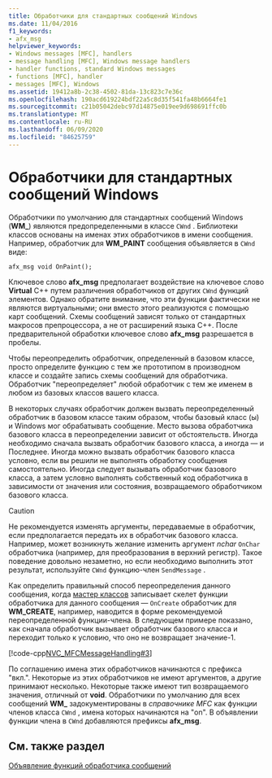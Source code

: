 ```yaml
---
title: Обработчики для стандартных сообщений Windows
ms.date: 11/04/2016
f1_keywords:
- afx_msg
helpviewer_keywords:
- Windows messages [MFC], handlers
- message handling [MFC], Windows message handlers
- handler functions, standard Windows messages
- functions [MFC], handler
- messages [MFC], Windows
ms.assetid: 19412a8b-2c38-4502-81da-13c823c7e36c
ms.openlocfilehash: 190acd619224bdf22a5c8d35f541fa48b6664fe1
ms.sourcegitcommit: c21b05042debc97d14875e019ee9d698691ffc0b
ms.translationtype: MT
ms.contentlocale: ru-RU
ms.lasthandoff: 06/09/2020
ms.locfileid: "84625759"
---
```

# <a name="handlers-for-standard-windows-messages"></a>Обработчики для стандартных сообщений Windows

Обработчики по умолчанию для стандартных сообщений Windows (**WM_**) являются предопределенными в классе `CWnd` . Библиотеки классов основаны на именах этих обработчиков в имени сообщения. Например, обработчик для **WM_PAINT** сообщения объявляется в `CWnd` виде:

`afx_msg void OnPaint();`

Ключевое слово **afx_msg** предполагает воздействие на ключевое слово **Virtual** C++ путем различения обработчиков от других `CWnd` функций элементов. Однако обратите внимание, что эти функции фактически не являются виртуальными; они вместо этого реализуются с помощью карт сообщений. Схемы сообщений зависят только от стандартных макросов препроцессора, а не от расширений языка C++. После предварительной обработки ключевое слово **afx_msg** разрешается в пробелы.

Чтобы переопределить обработчик, определенный в базовом классе, просто определите функцию с тем же прототипом в производном классе и создайте запись схемы сообщений для обработчика. Обработчик "переопределяет" любой обработчик с тем же именем в любом из базовых классов вашего класса.

В некоторых случаях обработчик должен вызвать переопределенный обработчик в базовом классе таким образом, чтобы базовый класс (ы) и Windows мог обрабатывать сообщение. Место вызова обработчика базового класса в переопределении зависит от обстоятельств. Иногда необходимо сначала вызвать обработчик базового класса, а иногда — и Последнее. Иногда можно вызвать обработчик базового класса условно, если вы решили не выполнять обработку сообщения самостоятельно. Иногда следует вызывать обработчик базового класса, а затем условно выполнять собственный код обработчика в зависимости от значения или состояния, возвращаемого обработчиком базового класса.

> [!CAUTION]
> Не рекомендуется изменять аргументы, передаваемые в обработчик, если предполагается передать их в обработчик базового класса. Например, может возникнуть желание изменить аргумент *nchar* `OnChar` обработчика (например, для преобразования в верхний регистр). Такое поведение довольно незаметно, но если необходимо выполнить этот результат, используйте `CWnd` функцию-член `SendMessage` .

Как определить правильный способ переопределения данного сообщения, когда [мастер классов](reference/mfc-class-wizard.md) записывает скелет функции обработчика для данного сообщения — `OnCreate` обработчик для **WM_CREATE**, например, наводится в форме рекомендуемой переопределенной функции-члена. В следующем примере показано, как сначала обработчик вызывает обработчик базового класса и переходит только к условию, что оно не возвращает значение-1.

[!code-cpp[NVC_MFCMessageHandling#3](codesnippet/cpp/handlers-for-standard-windows-messages_1.cpp)]

По соглашению имена этих обработчиков начинаются с префикса "вкл.". Некоторые из этих обработчиков не имеют аргументов, а другие принимают несколько. Некоторые также имеют тип возвращаемого значения, отличный от **void**. Обработчики по умолчанию для всех сообщений **WM_** задокументированы в *справочнике MFC* как функции членов класса `CWnd` , имена которых начинаются на "on". В объявлении функции члена в `CWnd` добавляются префиксы **afx_msg**.

## <a name="see-also"></a>См. также раздел

[Объявление функций обработчика сообщений](declaring-message-handler-functions.md)
